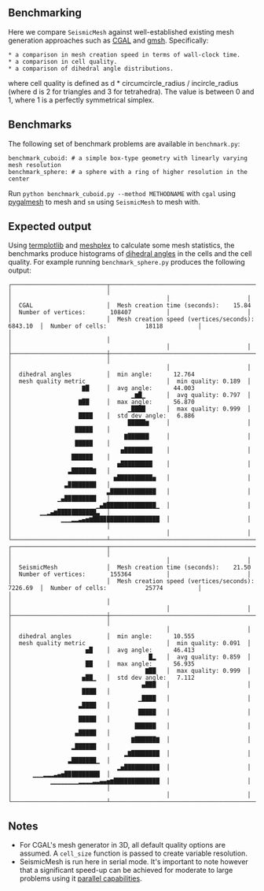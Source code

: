 Benchmarking
------------
Here we compare `SeismicMesh` against well-established existing mesh generation approaches such as [CGAL](https://doc.cgal.org/latest/Mesh_3/) and [gmsh](https://gmsh.info/doc/texinfo/gmsh.html). Specifically:

    * a comparison in mesh creation speed in terms of wall-clock time.
    * a comparison in cell quality.
    * a comparison of dihedral angle distributions.

where cell quality is defined as d * circumcircle_radius / incircle_radius (where d is 2 for triangles and 3 for tetrahedra). The value is between 0 and 1, where 1 is a perfectly symmetrical simplex.

Benchmarks
----------

The following set of benchmark problems are available in `benchmark.py`:

    benchmark_cuboid: # a simple box-type geometry with linearly varying mesh resolution
    benchmark_sphere: # a sphere with a ring of higher resolution in the center

Run `python benchmark_cuboid.py --method METHODNAME` with `cgal` using [pygalmesh](https://github.com/nschloe/pygalmesh) to mesh and `sm` using `SeismicMesh` to mesh with.

Expected output
---------------

Using [termplotlib](https://github.com/nschloe/termplotlib) and [meshplex](https://github.com/nschloe/meshplex) to calculate some mesh statistics, the benchmarks produce histograms of [dihedral angles](https://en.wikipedia.org/wiki/Dihedral_angle#:~:text=A%20dihedral%20angle%20is%20the,line%20as%20a%20common%20edge) in the cells and the cell quality. For example running `benchmark_sphere.py` produces the following output:

```
┌───────────────────────────┬────────────────────────────────────────────────────┬────────────────────────────────────────────┬──────────────────────┐
│                           │                                                    │                                            │                      │
│  CGAL                     │  Mesh creation time (seconds):    15.84            │  Number of vertices:       108407          │                      │
│                           │  Mesh creation speed (vertices/seconds):  6843.10  │  Number of cells:           18118          │                      │
│                           │                                                    │                                            │                      │
├───────────────────────────┼────────────────────────────────────────────────────┼────────────────────────────────────────────┼──────────────────────┤
│                           │                                                    │                                            │                      │
│  dihedral angles          │  min angle:      12.764                            │  mesh quality metric                       │  min quality: 0.189  │
│                    ▇█     │  avg angle:      44.003                            │                                  ▁▆█▁      │  avg quality: 0.797  │
│                   ▇██     │  max angle:      56.870                            │                                 ▁████      │  max quality: 0.999  │
│                   ████    │  std dev angle:   6.886                            │                                 █████▆     │                      │
│                  █████    │                                                    │                                ▇██████     │                      │
│                  █████    │                                                    │                               ▅████████    │                      │
│                 ██████    │                                                    │                              ▅█████████    │                      │
│                ▃██████▇   │                                                    │                             ▅██████████▅   │                      │
│               ▃▉███████   │                                                    │                           ▃█████████████   │                      │
│             ▁▄█▉███████   │                                                    │                        ▁▄▇██████████████▁  │                      │
│        ▁▁▂▄▆███▉███████▃  │                                                    │              ▁▁▁▂▂▃▄▅▆███▉███████████████  │                      │
│                           │                                                    │                                            │                      │
└───────────────────────────┴────────────────────────────────────────────────────┴────────────────────────────────────────────┴──────────────────────┘
┌───────────────────────────┬────────────────────────────────────────────────────┬────────────────────────────────────────────┬──────────────────────┐
│                           │                                                    │                                            │                      │
│  SeismicMesh              │  Mesh creation time (seconds):    21.50            │  Number of vertices:       155364          │                      │
│                           │  Mesh creation speed (vertices/seconds):  7226.69  │  Number of cells:           25774          │                      │
│                           │                                                    │                                            │                      │
├───────────────────────────┼────────────────────────────────────────────────────┼────────────────────────────────────────────┼──────────────────────┤
│                           │                                                    │                                            │                      │
│  dihedral angles          │  min angle:      10.555                            │  mesh quality metric                       │  min quality: 0.091  │
│                     ▅█    │  avg angle:      46.413                            │                                       █▂   │  avg quality: 0.859  │
│                     ██    │  max angle:      56.935                            │                                      ▇██   │  max quality: 0.999  │
│                    ▅██▁   │  std dev angle:   7.112                            │                                     ▄███   │                      │
│                    ████   │                                                    │                                    ▁████   │                      │
│                   ▃████   │                                                    │                                    █████   │                      │
│                   █████   │                                                    │                                   ██████   │                      │
│                  ▄█████   │                                                    │                                  ▇██████▇  │                      │
│                 ▂██████   │                                                    │                                ▂▇████████  │                      │
│                ▃███████▁  │                                                    │                              ▂▅██████████  │                      │
│      ▁▁▁▂▂▂▃▄▅█▉████████  │                                                    │           ▁▁▁▁▁▁▁▁▂▂▂▂▃▃▄▄▅▆█████████████  │                      │
│                           │                                                    │                                            │                      │
└───────────────────────────┴────────────────────────────────────────────────────┴────────────────────────────────────────────┴──────────────────────┘
```

Notes
-----
* For CGAL's mesh generator in 3D, all default quality options are assumed. A `cell_size` function is passed to create variable resolution.
* SeismicMesh is run here in serial mode. It's important to note however that a significant speed-up can be achieved for moderate to large problems using it [parallel capabilities](https://seismicmesh.readthedocs.io/en/par3d/tutorial.html#basics).
